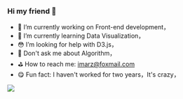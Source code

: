 ### Hi my friend 👋



- 🎨 I’m currently working on Front-end development，
- 🦚 I’m currently learning Data Visualization，
- 😳 I’m looking for help with D3.js，
- 🥺 Don't ask me about Algorithm，
- ⛳️ How to reach me: imarz@foxmail.com
- 😋 Fun fact: I haven't worked for two years，It's crazy，

<!--
这里加这句可以做数据统计，但是太惨淡就不加了
![](https://github-readme-stats.vercel.app/api?username=MarzZ)
-->
![](https://img.shields.io/badge/dynamic/json?url=<URL>&label=<LABEL>&query=<$.DATA.SUBDATA>&color=<COLOR>&prefix=<PREFIX>&suffix=<SUFFIX>)
